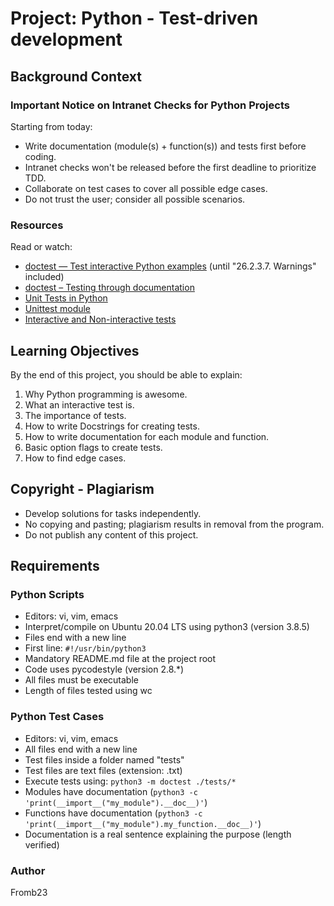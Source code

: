 # Project: Python - Test-driven development

## Background Context

### Important Notice on Intranet Checks for Python Projects

Starting from today:

- Write documentation (module(s) + function(s)) and tests first before coding.
- Intranet checks won't be released before the first deadline to prioritize TDD.
- Collaborate on test cases to cover all possible edge cases.
- Do not trust the user; consider all possible scenarios.

### Resources

Read or watch:

- [doctest — Test interactive Python examples](https://docs.python.org/3/library/doctest.html) (until "26.2.3.7. Warnings" included)
- [doctest – Testing through documentation](https://docs.python.org/3/library/doctest.html#doctest.Tester)
- [Unit Tests in Python](https://docs.python.org/3/library/unittest.html)
- [Unittest module](https://docs.python.org/3/library/unittest.html)
- [Interactive and Non-interactive tests](https://docs.python.org/3/library/doctest.html#interactive-and-non-interactive-tests)

## Learning Objectives

By the end of this project, you should be able to explain:

1. Why Python programming is awesome.
2. What an interactive test is.
3. The importance of tests.
4. How to write Docstrings for creating tests.
5. How to write documentation for each module and function.
6. Basic option flags to create tests.
7. How to find edge cases.

## Copyright - Plagiarism

- Develop solutions for tasks independently.
- No copying and pasting; plagiarism results in removal from the program.
- Do not publish any content of this project.

## Requirements

### Python Scripts

- Editors: vi, vim, emacs
- Interpret/compile on Ubuntu 20.04 LTS using python3 (version 3.8.5)
- Files end with a new line
- First line: `#!/usr/bin/python3`
- Mandatory README.md file at the project root
- Code uses pycodestyle (version 2.8.*)
- All files must be executable
- Length of files tested using wc

### Python Test Cases

- Editors: vi, vim, emacs
- All files end with a new line
- Test files inside a folder named "tests"
- Test files are text files (extension: .txt)
- Execute tests using: `python3 -m doctest ./tests/*`
- Modules have documentation (`python3 -c 'print(__import__("my_module").__doc__)'`)
- Functions have documentation (`python3 -c 'print(__import__("my_module").my_function.__doc__)'`)
- Documentation is a real sentence explaining the purpose (length verified)

### Author

Fromb23
